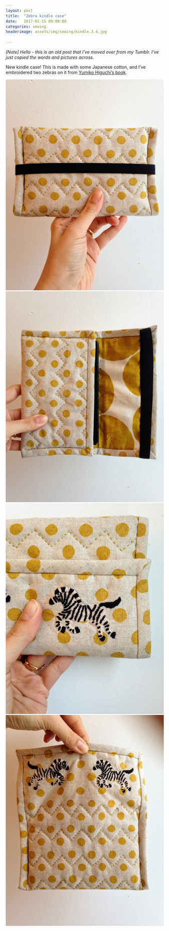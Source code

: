 ```yaml
---
layout: post
title:  "Zebra kindle case"
date:   2017-01-15 00:00:00
categories: sewing
headerimage: assets/img/sewing/kindle.3.4.jpg

---
```


_[Note] Hello - this is an old post that I've moved over from my Tumblr. I've just copied the words and pictures across._

New kindle case! This is made with some Japanese cotton, and I’ve embroidered two zebras on it from [Yumiko Higuchi’s book](https://www.amazon.co.uk/d/cka/Zakka-Embroidery-Simple-Two-Color-Motifs-Small-Crafts/1611803101/ref=sr_1_1?s=books&ie=UTF8&qid=1488125851&sr=1-1).

![Kindle 1](/assets/img/sewing/kindle.3.1.jpg)
![Kindle 2](/assets/img/sewing/kindle.3.2.jpg)
![Kindle 3](/assets/img/sewing/kindle.3.3.jpg)
![Kindle 4](/assets/img/sewing/kindle.3.4.jpg)

